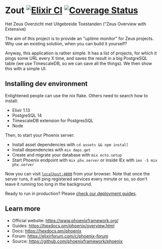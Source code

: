 # Zout [![Elixir CI](https://github.com/ZeusWPI/ZOUT/actions/workflows/elixir.yml/badge.svg)](https://github.com/ZeusWPI/ZOUT/actions/workflows/elixir.yml) [![Coverage Status](https://coveralls.io/repos/github/ZeusWPI/ZOUT/badge.svg?branch=master)](https://coveralls.io/github/ZeusWPI/ZOUT?branch=master)

Het Zeus Overzicht met Uitgebreide Toestanden ("Zeus Overview with Extensive)

The aim of this project is to provide an "uptime monitor" for Zeus projects.
Why use an existing solution, when you can build it yourself?

Anyway, this application is rather simple.
It has a list of projects, for which it pings some URL every X time, and saves the result in a big PostgreSQL table (we use TimescaleDB, so we can save all the things).
We then show this with a simple UI.

## Installing dev environment

Enlightened people can use the nix flake.
Others need to search how to install:

- Elixir 1.13
- PostgreSQL 14
- TimescaleDB extension for PostgresSQL
- Node

Then, to start your Phoenix server:

  * Install asset dependencies with `cd assets && npm install`
  * Install dependencies with `mix deps.get`
  * Create and migrate your database with `mix ecto.setup`
  * Start Phoenix endpoint with `mix phx.server` or inside IEx with `iex -S mix phx.server`

Now you can visit [`localhost:4000`](http://localhost:4000) from your browser.
Note that once the server runs, it will ping registered services every minute or so,
so don't leave it running too long in the background.

Ready to run in production? Please [check our deployment guides](https://hexdocs.pm/phoenix/deployment.html).

## Learn more

  * Official website: https://www.phoenixframework.org/
  * Guides: https://hexdocs.pm/phoenix/overview.html
  * Docs: https://hexdocs.pm/phoenix
  * Forum: https://elixirforum.com/c/phoenix-forum
  * Source: https://github.com/phoenixframework/phoenix
